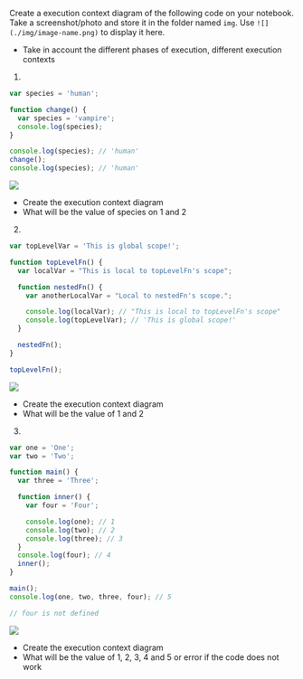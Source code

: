 Create a execution context diagram of the following code on your notebook. Take a screenshot/photo and store it in the folder named `img`. Use `![](./img/image-name.png)` to display it here.

- Take in account the different phases of execution, different execution contexts

1.

```js
var species = 'human';

function change() {
  var species = 'vampire';
  console.log(species);
}

console.log(species); // 'human'
change();
console.log(species); // 'human'
```

<!-- Put your image below -->

![](./img/image-name.jpg)

- Create the execution context diagram
- What will be the value of species on 1 and 2

2.

```js
var topLevelVar = 'This is global scope!';

function topLevelFn() {
  var localVar = "This is local to topLevelFn's scope";

  function nestedFn() {
    var anotherLocalVar = "Local to nestedFn's scope.";

    console.log(localVar); // "This is local to topLevelFn's scope"
    console.log(topLevelVar); // 'This is global scope!'
  }

  nestedFn();
}

topLevelFn();
```

<!-- Put your image below -->

![](./img/image-name.jpg)

- Create the execution context diagram
- What will be the value of 1 and 2

3.

```js
var one = 'One';
var two = 'Two';

function main() {
  var three = 'Three';

  function inner() {
    var four = 'Four';

    console.log(one); // 1
    console.log(two); // 2
    console.log(three); // 3
  }
  console.log(four); // 4
  inner();
}

main();
console.log(one, two, three, four); // 5

// four is not defined
```

<!-- Put your image below -->

![](./img/image-name.jpg)

- Create the execution context diagram
- What will be the value of 1, 2, 3, 4 and 5 or error if the code does not work
